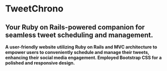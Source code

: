 # TweetChrono

## Your Ruby on Rails-powered companion for seamless tweet scheduling and management.

**A user-friendly website utilizing Ruby on Rails and MVC architecture to empower users to conveniently schedule and manage their tweets, enhancing their social media engagement. Employed Bootstrap CSS for a polished and responsive design.**


<!-- Things you may want to cover:

* Ruby version

* System dependencies

* Configuration

* Database creation

* Database initialization

* How to run the test suite

* Services (job queues, cache servers, search engines, etc.)

* Deployment instructions

* ... -->
